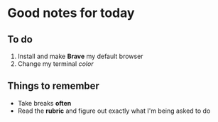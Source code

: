 # Good notes for today

## To do 
1. Install and make **Brave** my default browser
1. Change my terminal *color*

## Things to remember
* Take breaks **often**
* Read the **rubric** and figure out exactly what I'm being asked to do


